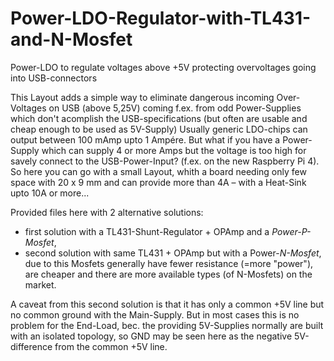 # Power-LDO-Regulator-with-TL431-and-N-Mosfet
Power-LDO to regulate voltages above +5V protecting overvoltages going into USB-connectors

This Layout adds a simple way to eliminate dangerous incoming Over-Voltages on USB (above 5,25V) coming f.ex. from
odd Power-Supplies which don't acomplish the USB-specifications (but often are usable and cheap enough to be used as 5V-Supply)
Usually generic LDO-chips can output between 100 mAmp upto 1 Ampére. But what if you have a Power-Supply which can supply 4 or
more Amps but the voltage is too high for savely connect to the USB-Power-Input? (f.ex. on the new Raspberry Pi 4).
So here you can go with a small Layout, whith a board needing only few space with 20 x 9 mm and can provide more than 4A –
with a Heat-Sink upto 10A or more...

Provided files here with 2 alternative solutions:
- first solution with a TL431-Shunt-Regulator + OPAmp and a *Power-P-Mosfet*,
- second solution with same TL431 + OPAmp but with a Power-*N-Mosfet*, due to this Mosfets generally have fewer resistance
  (=more "power"), are cheaper and there are more available types (of N-Mosfets) on the market.

A caveat from this second solution is that it has only a common +5V line but no common ground with the Main-Supply. But
in most cases this is no problem for the End-Load, bec. the providing 5V-Supplies normally are built with an isolated topology,
so GND may be seen here as the negative 5V-difference from the common +5V line.
